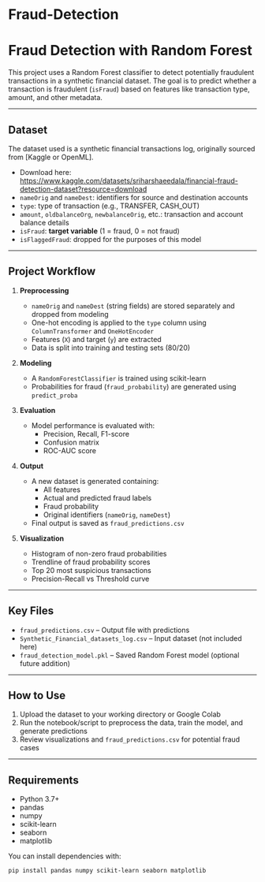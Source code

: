 # Fraud-Detection

# Fraud Detection with Random Forest

This project uses a Random Forest classifier to detect potentially fraudulent transactions in a synthetic financial dataset. The goal is to predict whether a transaction is fraudulent (`isFraud`) based on features like transaction type, amount, and other metadata.

---

## Dataset

The dataset used is a synthetic financial transactions log, originally sourced from [Kaggle or OpenML].
- Download here: https://www.kaggle.com/datasets/sriharshaeedala/financial-fraud-detection-dataset?resource=download 
- `nameOrig` and `nameDest`: identifiers for source and destination accounts  
- `type`: type of transaction (e.g., TRANSFER, CASH_OUT)  
- `amount`, `oldbalanceOrg`, `newbalanceOrig`, etc.: transaction and account balance details  
- `isFraud`: **target variable** (1 = fraud, 0 = not fraud)  
- `isFlaggedFraud`: dropped for the purposes of this model

---

## Project Workflow

1. **Preprocessing**
   - `nameOrig` and `nameDest` (string fields) are stored separately and dropped from modeling
   - One-hot encoding is applied to the `type` column using `ColumnTransformer` and `OneHotEncoder`
   - Features (`X`) and target (`y`) are extracted
   - Data is split into training and testing sets (80/20)

2. **Modeling**
   - A `RandomForestClassifier` is trained using scikit-learn
   - Probabilities for fraud (`fraud_probability`) are generated using `predict_proba`

3. **Evaluation**
   - Model performance is evaluated with:
     - Precision, Recall, F1-score
     - Confusion matrix
     - ROC-AUC score

4. **Output**
   - A new dataset is generated containing:
     - All features
     - Actual and predicted fraud labels
     - Fraud probability
     - Original identifiers (`nameOrig`, `nameDest`)
   - Final output is saved as `fraud_predictions.csv`

5. **Visualization**
   - Histogram of non-zero fraud probabilities
   - Trendline of fraud probability scores
   - Top 20 most suspicious transactions
   - Precision-Recall vs Threshold curve

---

## Key Files

- `fraud_predictions.csv` – Output file with predictions
- `Synthetic_Financial_datasets_log.csv` – Input dataset (not included here)
- `fraud_detection_model.pkl` – Saved Random Forest model (optional future addition)

---

## How to Use

1. Upload the dataset to your working directory or Google Colab
2. Run the notebook/script to preprocess the data, train the model, and generate predictions
3. Review visualizations and `fraud_predictions.csv` for potential fraud cases

---

## Requirements

- Python 3.7+
- pandas
- numpy
- scikit-learn
- seaborn
- matplotlib

You can install dependencies with:

```bash
pip install pandas numpy scikit-learn seaborn matplotlib

